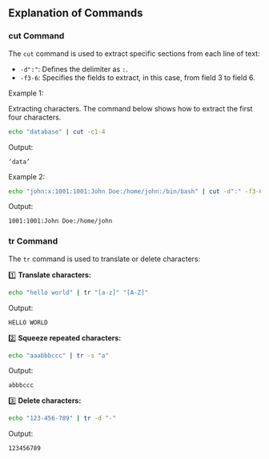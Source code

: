 ## Explanation of Commands

### cut Command

The `cut` command is used to extract specific sections from each line of text:

* `-d":"`: Defines the delimiter as `:`.
* `-f3-6`: Specifies the fields to extract, in this case, from field 3 to field 6.

Example 1:

Extracting characters.
The command below shows how to extract the first four characters.

```sh
echo "database" | cut -c1-4
```
Output:

```
‘data’
```

Example 2:

```sh
echo "john:x:1001:1001:John Doe:/home/john:/bin/bash" | cut -d":" -f3-6
```

Output:

```
1001:1001:John Doe:/home/john
```

### tr Command

The `tr` command is used to translate or delete characters:

1️⃣ **Translate characters:**

```sh
echo "hello world" | tr "[a-z]" "[A-Z]"
```

Output:

```
HELLO WORLD
```

2️⃣ **Squeeze repeated characters:**

```sh
echo "aaabbbccc" | tr -s "a"
```

Output:

```
abbbccc
```

3️⃣ **Delete characters:**

```sh
echo "123-456-789" | tr -d "-"
```

Output:

```
123456789
```
